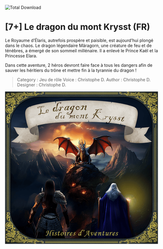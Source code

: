 ![Total Download](https://img.shields.io/github/downloads/telmi-store/le-dragon-du-mont-krysst/total.svg)

# [7+] Le dragon du mont Krysst (FR)

Le Royaume d’Élaris, autrefois prospère et paisible, est aujourd’hui plongé dans le chaos. Le dragon légendaire Mâragorn, une créature de feu et de ténèbres, a émergé de son sommeil millénaire. Il a enlevé le Prince Kaël et la Princesse Elara.

Dans cette aventure, 2 héros devront faire face à tous les dangers afin de sauver les héritiers du trône et mettre fin à la tyrannie du dragon !

> Category : Jeu de rôle
> Voice : Christophe D.
> Author : Christophe D.
> Designer : Christophe D.

![Cover de Le dragon du mont Krysst](https://raw.githubusercontent.com/telmi-store/le-dragon-du-mont-krysst/main/cover.png)